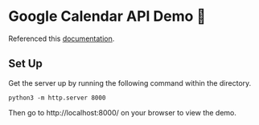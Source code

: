 # Google Calendar API Demo 📅
Referenced this [documentation](https://developers.google.com/calendar/quickstart/js).
## Set Up
Get the server up by running the following command within the directory.
```
python3 -m http.server 8000
```
Then go to http://localhost:8000/ on your browser to view the demo.
